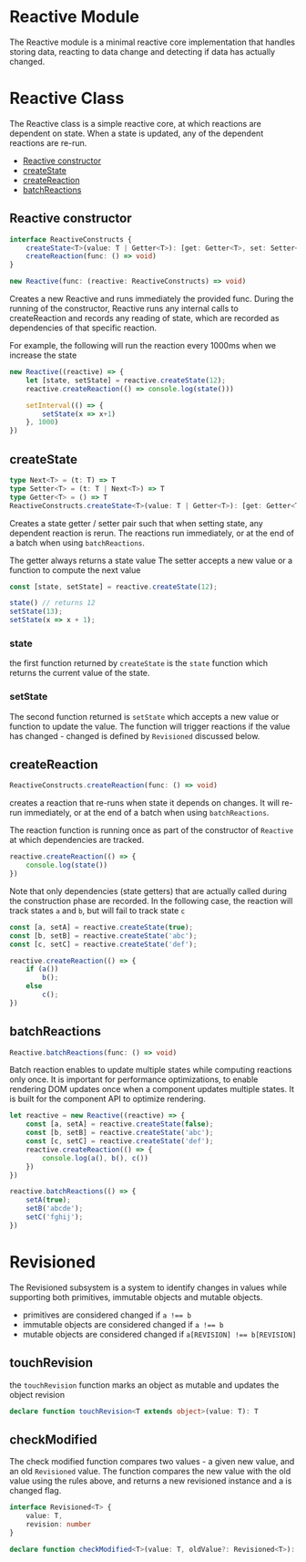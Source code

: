 # Reactive Module

The Reactive module is a minimal reactive core implementation that handles storing data, 
reacting to data change and detecting if data has actually changed.

# Reactive Class        
                                     
The Reactive class is a simple reactive core, at which reactions are dependent on state. 
When a state is updated, any of the dependent reactions are re-run. 

* [Reactive constructor](#constructor)
* [createState](#createState)
* [createReaction](#createReaction)
* [batchReactions](#batchReactions)

## <a name="constructor">Reactive constructor</a>
```typescript
interface ReactiveConstructs {
    createState<T>(value: T | Getter<T>): [get: Getter<T>, set: Setter<T>]
    createReaction(func: () => void)
}

new Reactive(func: (reactive: ReactiveConstructs) => void)
```

Creates a new Reactive and runs immediately the provided func. During the running of the constructor,
Reactive runs any internal calls to createReaction and records any reading of state, which are recorded 
as dependencies of that specific reaction.

For example, the following will run the reaction every 1000ms when we increase the state

```typescript
new Reactive((reactive) => {
    let [state, setState] = reactive.createState(12);
    reactive.createReaction(() => console.log(state()))

    setInterval(() => {
        setState(x => x+1)
    }, 1000)
})

```

## <a name="createState">createState</a>
```typescript
type Next<T> = (t: T) => T
type Setter<T> = (t: T | Next<T>) => T
type Getter<T> = () => T
ReactiveConstructs.createState<T>(value: T | Getter<T>): [get: Getter<T>, set: Setter<T>]
```

Creates a state getter / setter pair such that when setting state, any dependent reaction is rerun.
The reactions run immediately, or at the end of a batch when using `batchReactions`.

The getter always returns a state value
The setter accepts a new value or a function to compute the next value

```typescript
const [state, setState] = reactive.createState(12);

state() // returns 12
setState(13);
setState(x => x + 1);
```

### state

the first function returned by `createState` is the `state` function which returns the current value of the state.

### setState

The second function returned is `setState` which accepts a new value or function to update the value.
The function will trigger reactions if the value has changed - changed is defined by `Revisioned` discussed below.

## <a name="createReaction">createReaction</a>
```typescript
ReactiveConstructs.createReaction(func: () => void)
```

creates a reaction that re-runs when state it depends on changes. 
It will re-run immediately, or at the end of a batch when using `batchReactions`.

The reaction function is running once as part of the constructor of `Reactive` at which dependencies are 
tracked.

```typescript
reactive.createReaction(() => {
    console.log(state())
})
```

Note that only dependencies (state getters) that are actually called during the construction phase are recorded.
In the following case, the reaction will track states `a` and `b`, but will fail to track state `c`

```typescript
const [a, setA] = reactive.createState(true);
const [b, setB] = reactive.createState('abc');
const [c, setC] = reactive.createState('def');

reactive.createReaction(() => {
    if (a())
        b();
    else
        c();
})
```


## <a name="batchReactions">batchReactions</a>
```typescript
Reactive.batchReactions(func: () => void)
```

Batch reaction enables to update multiple states while computing reactions only once. It is important for 
performance optimizations, to enable rendering DOM updates once when a component updates multiple states. It 
is built for the component API to optimize rendering.

```typescript
let reactive = new Reactive((reactive) => {
    const [a, setA] = reactive.createState(false);
    const [b, setB] = reactive.createState('abc');
    const [c, setC] = reactive.createState('def');
    reactive.createReaction(() => {
        console.log(a(), b(), c())
    })
})

reactive.batchReactions(() => {
    setA(true);
    setB('abcde');
    setC('fghij');
})
```

# Revisioned

The Revisioned subsystem is a system to identify changes in values while supporting both primitives, 
immutable objects and mutable objects.

* primitives are considered changed if `a !== b`
* immutable objects are considered changed if `a !== b`
* mutable objects are considered changed if `a[REVISION] !== b[REVISION]`
                                                     
## touchRevision

the `touchRevision` function marks an object as mutable and updates the object revision 

```typescript
declare function touchRevision<T extends object>(value: T): T
```

## checkModified

The check modified function compares two values - a given new value, and an old `Revisioned` value.
The function compares the new value with the old value using the rules above, and returns a 
new revisioned instance and a is changed flag.

```typescript
interface Revisioned<T> {
    value: T,
    revision: number
}

declare function checkModified<T>(value: T, oldValue?: Revisioned<T>): [Revisioned<T>, boolean]
```
